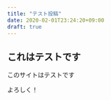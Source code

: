 ```yaml
---
title: "テスト投稿"
date: 2020-02-01T23:24:20+09:00
draft: true
---
```


## これはテストです

このサイトはテストです

よろしく！
